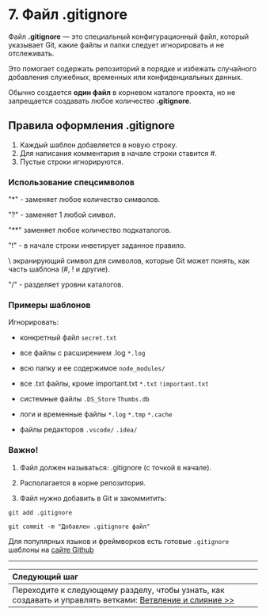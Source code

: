 # 7. Файл .gitignore

Файл **.gitignore** — это специальный конфигурационный файл, который указывает Git, какие файлы и папки следует игнорировать и не отслеживать. 

Это помогает содержать репозиторий в порядке и избежать случайного добавления служебных, временных или конфиденциальных данных.

Обычно создается **один файл** в корневом каталоге проекта, но не запрещается создавать любое количество **.gitignore**.

## Правила оформления .gitignore

1. Каждый шаблон добавляется в новую строку.
2. Для написания комментария в начале строки ставится #.
3. Пустые строки игнорируются.

### Использование спецсимволов

"*" - заменяет любое количество символов.

"?" - заменяет 1 любой символ.

"**" заменяет любое количество подкаталогов.

"!" - в начале строки инветирует заданное правило.

\ экранирующий символ для символов, которые Git может понять, как часть шаблона (#, ! и другие).

"/" - разделяет уровни каталогов.

### Примеры шаблонов

Игнорировать:

* конкретный файл ```secret.txt```

* все файлы с расширением .log ```*.log```

* всю папку и ее содержимое ```node_modules/```

* все .txt файлы, кроме important.txt ```*.txt``` ```!important.txt```

* системные файлы ```.DS_Store``` ```Thumbs.db```

* логи и временные файлы ```*.log``` ```*.tmp``` ```*.cache```

* файлы редакторов ```.vscode/``` ```.idea/```

### Важно!

1. Файл должен называться: .gitignore (с точкой в начале).

2. Располагается в корне репозитория.

3. Файл нужно добавить в Git и закоммитить:

```git add .gitignore```

```git commit -m "Добавлен .gitignore файл"```

Для популярных языков и фреймворков есть готовые ```.gitignore``` шаблоны на [сайте Github](github.com/github/gitignore)

---
| Следующий шаг |                                                                           
|:--------------|                                                                           
| Переходите к следующему разделу, чтобы узнать, как создавать и управлять ветками: [Ветвление и слияние >>](branching.md) |